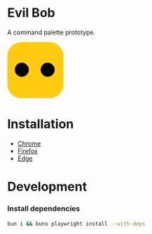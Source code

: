 # Evil Bob
A command palette prototype.

![Evil Bob](./packages/extension/src/media/evil-bob-icon-128x128.png)

# Installation
- [Chrome](https://chromewebstore.google.com/detail/bob-command-palette/ofdklnmcjbihdajkbnfjpcamifkpngdl)
- [Firefox](https://addons.mozilla.org/de/firefox/addon/bob-command-palette/)
- [Edge](https://microsoftedge.microsoft.com/addons/detail/bobcommandpalette/nikplhepafilmghdhfkkkbjogblchima)

# Development
### Install dependencies
```bash
bun i && bunx playwright install --with-deps
```

